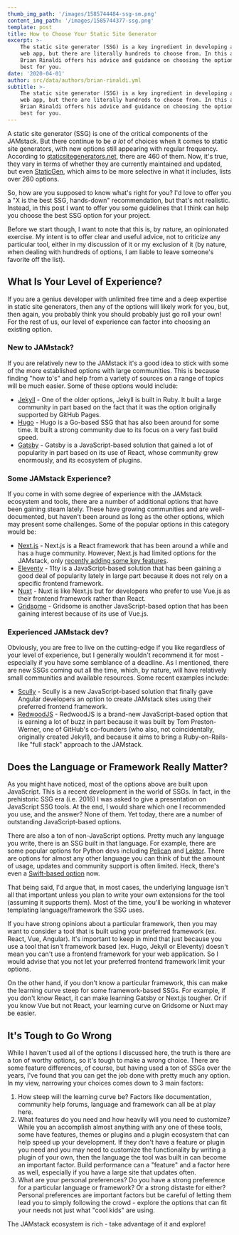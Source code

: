 ```yaml
---
thumb_img_path: '/images/1585744484-ssg-sm.png'
content_img_path: '/images/1585744377-ssg.png'
template: post
title: How to Choose Your Static Site Generator
excerpt: >-
    The static site generator (SSG) is a key ingredient in developing a JAMstack
    web app, but there are literally hundreds to choose from. In this article,
    Brian Rinaldi offers his advice and guidance on choosing the option that's
    best for you.
date: '2020-04-01'
author: src/data/authors/brian-rinaldi.yml
subtitle: >-
    The static site generator (SSG) is a key ingredient in developing a JAMstack
    web app, but there are literally hundreds to choose from. In this article,
    Brian Rinaldi offers his advice and guidance on choosing the option that's
    best for you.
---
```


A static site generator (SSG) is one of the critical components of the JAMstack. But there continue to be _a lot_ of choices when it comes to static site generators, with new options still appearing with regular frequency. According to [staticsitegenerators.net](https://staticsitegenerators.net/), there are 460 of them. Now, it's true, they vary in terms of whether they are currently maintained and updated, but even [StaticGen](https://www.staticgen.com/), which aims to be more selective in what it includes, lists over 280 options.

So, how are you supposed to know what's right for you? I'd love to offer you a "X is the best SSG, hands-down" recommendation, but that's not realistic. Instead, in this post I want to offer you some guidelines that I think can help you choose the best SSG option for your project.

Before we start though, I want to note that this is, by nature, an opinionated exercise. My intent is to offer clear and useful advice, not to criticize any particular tool, either in my discussion of it or my exclusion of it (by nature, when dealing with hundreds of options, I am liable to leave someone's favorite off the list).

## What Is Your Level of Experience?

If you are a genius developer with unlimited free time and a deep expertise in static site generators, then any of the options will likely work for you, but, then again, you probably think you should probably just go roll your own! For the rest of us, our level of experience can factor into choosing an existing option.

### New to JAMstack?

If you are relatively new to the JAMstack it's a good idea to stick with some of the more established options with large communities. This is because finding "how to's" and help from a variety of sources on a range of topics will be much easier. Some of these options would include:

-   [Jekyll](https://jekyllrb.com/) - One of the older options, Jekyll is built in Ruby. It built a large community in part based on the fact that it was the option originally supported by GitHub Pages.
-   [Hugo](https://gohugo.io/) - Hugo is a Go-based SSG that has also been around for some time. It built a strong community due to its focus on a very fast build speed.
-   [Gatsby](https://www.gatsbyjs.org/) - Gatsby is a JavaScript-based solution that gained a lot of popularity in part based on its use of React, whose community grew enormously, and its ecosystem of plugins.

### Some JAMstack Experience?

If you come in with some degree of experience with the JAMstack ecosystem and tools, there are a number of additional options that have been gaining steam lately. These have growing communities and are well-documented, but haven't been around as long as the other options, which may present some challenges. Some of the popular options in this category would be:

-   [Next.js](https://nextjs.org/) - Next.js is a React framework that has been around a while and has a huge community. However, Next.js had limited options for the JAMstack, only [recently adding some key features](https://nextjs.org/blog/next-9-3#next-gen-static-site-generation-ssg-support).
-   [Eleventy](https://www.11ty.dev/) - 11ty is a JavaScript-based solution that has been gaining a good deal of popularity lately in large part because it does not rely on a specific frontend framework.
-   [Nuxt](https://nuxtjs.org/) - Nuxt is like Next.js but for developers who prefer to use Vue.js as their frontend framework rather than React.
-   [Gridsome](https://gridsome.org/) - Gridsome is another JavaScript-based option that has been gaining interest because of its use of Vue.js.

### Experienced JAMstack dev?

Obviously, you are free to live on the cutting-edge if you like regardless of your level of experience, but I generally wouldn't recommend it for most - especially if you have some semblance of a deadline. As I mentioned, there are new SSGs coming out all the time, which, by nature, will have relatively small communities and available resources. Some recent examples include:

-   [Scully](https://github.com/scullyio/scully) - Scully is a new JavaScript-based solution that finally gave Angular developers an option to create JAMstack sites using their preferred frontend framework.
-   [RedwoodJS](https://redwoodjs.com/) - RedwoodJS is a brand-new JavaScript-based option that is earning a lot of buzz in part because it was built by Tom Preston-Werner, one of GitHub's co-founders (who also, not coincidentally, originally created Jekyll), and because it aims to bring a Ruby-on-Rails-like "full stack" approach to the JAMstack.

## Does the Language or Framework Really Matter?

As you might have noticed, most of the options above are built upon JavaScript. This is a recent development in the world of SSGs. In fact, in the prehistoric SSG era (i.e. 2016) I was asked to give a presentation on JavaScript SSG tools. At the end, I would share which one I recommended you use, and the answer? None of them. Yet today, there are a number of outstanding JavaScript-based options.

There are also a ton of non-JavaScript options. Pretty much any language you write, there is an SSG built in that language. For example, there are some popular options for Python devs including [Pelican](https://github.com/getpelican/pelican) and [Lektor](https://github.com/lektor/lektor). There are options for almost any other language you can think of but the amount of usage, updates and community support is often limited. Heck, there's even a [Swift-based option](https://github.com/JohnSundell/Publish) now.

That being said, I'd argue that, in most cases, the underlying language isn't all that important unless you plan to write your own extensions for the tool (assuming it supports them). Most of the time, you'll be working in whatever templating language/framework the SSG uses.

If you have strong opinions about a particular framework, then you may want to consider a tool that is built using your preferred framework (ex. React, Vue, Angular). It's important to keep in mind that just because you use a tool that isn't framework based (ex. Hugo, Jekyll or Eleventy) doesn't mean you can't use a frontend framework for your web application. So I would advise that you not let your preferred frontend framework limit your options.

On the other hand, if you don't know a particular framework, this can make the learning curve steep for some framework-based SSGs. For example, if you don't know React, it can make learning Gatsby or Next.js tougher. Or if you know Vue but not React, your learning curve on Gridsome or Nuxt may be easier.

## It's Tough to Go Wrong

While I haven't used all of the options I discussed here, the truth is there are a ton of worthy options, so it's tough to make a wrong choice. There are some feature differences, of course, but having used a ton of SSGs over the years, I've found that you can get the job done with pretty much any option. In my view, narrowing your choices comes down to 3 main factors:

1. How steep will the learning curve be? Factors like documentation, community help forums, language and framework can all be at play here.
2. What features do you need and how heavily will you need to customize? While you an accomplish almost anything with any one of these tools, some have features, themes or plugins and a plugin ecosystem that can help speed up your development. If they don't have a feature or plugin you need and you may need to customize the functionality by writing a plugin of your own, then the language the tool was built in can become an important factor. Build performance can a "feature" and a factor here as well, especially if you have a large site that updates often.
3. What are your personal preferences? Do you have a strong preference for a particular language or framework? Or a strong distaste for either? Personal preferences are important factors but be careful of letting them lead you to simply following the crowd - explore the options that can fit your needs not just what "cool kids" are using.

The JAMstack ecosystem is rich - take advantage of it and explore!
